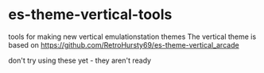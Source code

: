 # es-theme-vertical-tools
tools for making new vertical emulationstation themes
The vertical theme is based on https://github.com/RetroHursty69/es-theme-vertical_arcade 

don't try using these yet - they aren't ready
